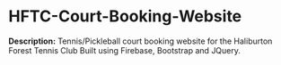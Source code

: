 # HFTC-Court-Booking-Website
**Description:** Tennis/Pickleball court booking website for the Haliburton Forest Tennis Club
Built using Firebase, Bootstrap and JQuery.
